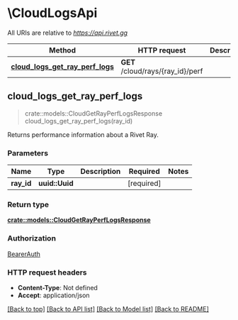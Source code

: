 # \CloudLogsApi

All URIs are relative to *https://api.rivet.gg*

Method | HTTP request | Description
------------- | ------------- | -------------
[**cloud_logs_get_ray_perf_logs**](CloudLogsApi.md#cloud_logs_get_ray_perf_logs) | **GET** /cloud/rays/{ray_id}/perf | 



## cloud_logs_get_ray_perf_logs

> crate::models::CloudGetRayPerfLogsResponse cloud_logs_get_ray_perf_logs(ray_id)


Returns performance information about a Rivet Ray.

### Parameters


Name | Type | Description  | Required | Notes
------------- | ------------- | ------------- | ------------- | -------------
**ray_id** | **uuid::Uuid** |  | [required] |

### Return type

[**crate::models::CloudGetRayPerfLogsResponse**](CloudGetRayPerfLogsResponse.md)

### Authorization

[BearerAuth](../README.md#BearerAuth)

### HTTP request headers

- **Content-Type**: Not defined
- **Accept**: application/json

[[Back to top]](#) [[Back to API list]](../README.md#documentation-for-api-endpoints) [[Back to Model list]](../README.md#documentation-for-models) [[Back to README]](../README.md)


